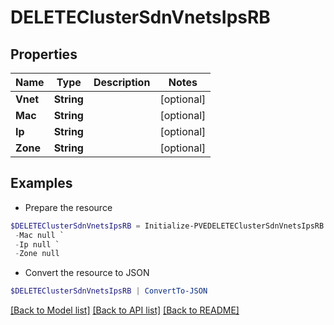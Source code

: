 # DELETEClusterSdnVnetsIpsRB
## Properties

Name | Type | Description | Notes
------------ | ------------- | ------------- | -------------
**Vnet** | **String** |  | [optional] 
**Mac** | **String** |  | [optional] 
**Ip** | **String** |  | [optional] 
**Zone** | **String** |  | [optional] 

## Examples

- Prepare the resource
```powershell
$DELETEClusterSdnVnetsIpsRB = Initialize-PVEDELETEClusterSdnVnetsIpsRB  -Vnet null `
 -Mac null `
 -Ip null `
 -Zone null
```

- Convert the resource to JSON
```powershell
$DELETEClusterSdnVnetsIpsRB | ConvertTo-JSON
```

[[Back to Model list]](../README.md#documentation-for-models) [[Back to API list]](../README.md#documentation-for-api-endpoints) [[Back to README]](../README.md)

